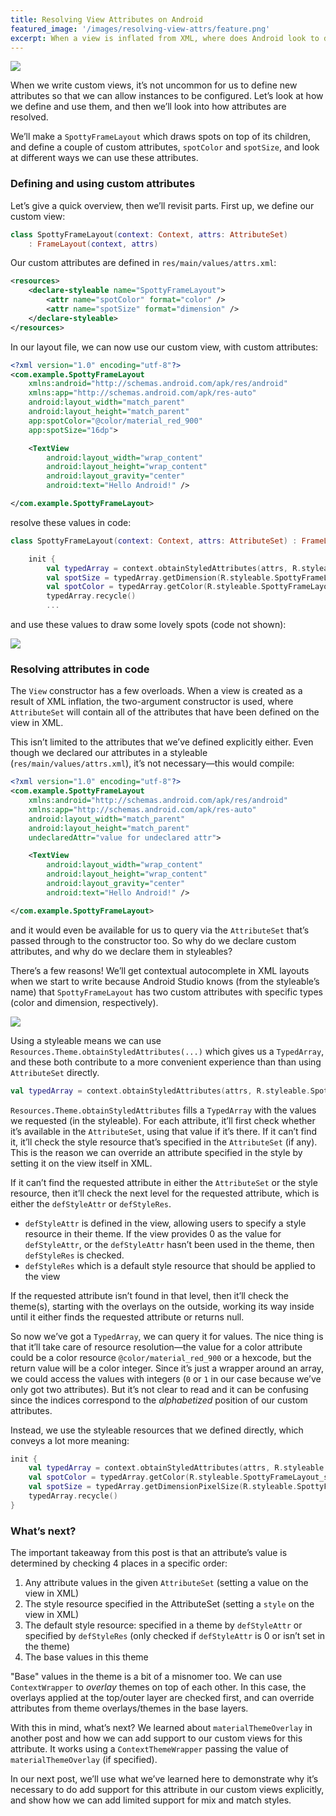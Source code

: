 ```yaml
---
title: Resolving View Attributes on Android
featured_image: '/images/resolving-view-attrs/feature.png'
excerpt: When a view is inflated from XML, where does Android look to determine the value of the view's attributes? We’ll go through an example showing how to define and use custom attributes, and how Android will resolve them when the view is inflated.
---
```


![](/images/resolving-view-attrs/feature.png)

When we write custom views, it’s not uncommon for us to define new attributes so that we can allow instances to be configured. Let’s look at how we define and use them, and then we’ll look into how attributes are resolved.

We’ll make a `SpottyFrameLayout` which draws spots on top of its children, and define a couple of custom attributes, `spotColor` and `spotSize`, and look at different ways we can use these attributes.

### Defining and using custom attributes

Let’s give a quick overview, then we’ll revisit parts. First up, we define our custom view:

```kotlin
class SpottyFrameLayout(context: Context, attrs: AttributeSet)
    : FrameLayout(context, attrs)
```

Our custom attributes are defined in `res/main/values/attrs.xml`:

```xml
<resources>
    <declare-styleable name="SpottyFrameLayout">
        <attr name="spotColor" format="color" />
        <attr name="spotSize" format="dimension" />
    </declare-styleable>
</resources>
```

In our layout file, we can now use our custom view, with custom attributes:

```xml
<?xml version="1.0" encoding="utf-8"?>
<com.example.SpottyFrameLayout   
    xmlns:android="http://schemas.android.com/apk/res/android"
    xmlns:app="http://schemas.android.com/apk/res-auto"
    android:layout_width="match_parent"
    android:layout_height="match_parent"
    app:spotColor="@color/material_red_900"
    app:spotSize="16dp">

    <TextView
        android:layout_width="wrap_content"
        android:layout_height="wrap_content"
        android:layout_gravity="center"
        android:text="Hello Android!" />

</com.example.SpottyFrameLayout>
```

resolve these values in code:

```kotlin
class SpottyFrameLayout(context: Context, attrs: AttributeSet) : FrameLayout(context, attrs) {

    init {
        val typedArray = context.obtainStyledAttributes(attrs, R.styleable.SpottyFrameLayout)
        val spotSize = typedArray.getDimension(R.styleable.SpottyFrameLayout_spotSize, 0f)
        val spotColor = typedArray.getColor(R.styleable.SpottyFrameLayout_spotColor, 0)
        typedArray.recycle()
        ...
```

and use these values to draw some lovely spots (code not shown):

![](/images/resolving-view-attrs/spotty_framelayout.png)

### Resolving attributes in code

The `View` constructor has a few overloads. When a view is created as a result of XML inflation, the two-argument constructor is used, where `AttributeSet` will contain all of the attributes that have been defined on the view in XML.

This isn’t limited to the attributes that we’ve defined explicitly either. Even though we declared our attributes in a styleable (`res/main/values/attrs.xml`), it’s not necessary—this would compile:

```xml
<?xml version="1.0" encoding="utf-8"?>
<com.example.SpottyFrameLayout 
    xmlns:android="http://schemas.android.com/apk/res/android"
    xmlns:app="http://schemas.android.com/apk/res-auto"
    android:layout_width="match_parent"
    android:layout_height="match_parent"
    undeclaredAttr="value for undeclared attr">

    <TextView
        android:layout_width="wrap_content"
        android:layout_height="wrap_content"
        android:layout_gravity="center"
        android:text="Hello Android!" />

</com.example.SpottyFrameLayout>
```

and it would even be available for us to query via the `AttributeSet` that’s passed through to the constructor too. So why do we declare custom attributes, and why do we declare them in styleables?

There’s a few reasons! We’ll get contextual autocomplete in XML layouts when we start to write because Android Studio knows (from the styleable’s name) that `SpottyFrameLayout` has two custom attributes with specific types (color and dimension, respectively).

![](/images/resolving-view-attrs/attr_autocomplete.png)

Using a styleable means we can use `Resources.Theme.obtainStyledAttributes(...)` which gives us a `TypedArray`, and these both contribute to a more convenient experience than than using `AttributeSet` directly.

```kotlin
val typedArray = context.obtainStyledAttributes(attrs, R.styleable.SpottyFrameLayout)
```

`Resources.Theme.obtainStyledAttributes` fills a `TypedArray` with the values we requested (in the styleable). For each attribute, it’ll first check whether it’s available in the `AttributeSet`, using that value if it’s there. If it can’t find it, it’ll check the style resource that’s specified in the `AttributeSet` (if any). This is the reason we can override an attribute specified in the style by setting it on the view itself in XML.

If it can’t find the requested attribute in either the `AttributeSet` or the style resource, then it’ll check the next level for the requested attribute, which is either the `defStyleAttr` or `defStyleRes`.

- `defStyleAttr` is defined in the view, allowing users to specify a style resource in their theme. If the view provides 0 as the value for `defStyleAttr`, or the `defStyleAttr` hasn’t been used in the theme, then `defStyleRes` is checked.
- `defStyleRes` which is a default style resource that should be applied to the view

If the requested attribute isn’t found in that level, then it’ll check the theme(s), starting with the overlays on the outside, working its way inside until it either finds the requested attribute or returns null.

So now we’ve got a `TypedArray`, we can query it for values. The nice thing is that it’ll take care of resource resolution—the value for a color attribute could be a color resource `@color/material_red_900` or a hexcode, but the return value will be a color integer. Since it’s just a wrapper around an array, we could access the values with integers (`0` or `1` in our case because we’ve only got two attributes). But it’s not clear to read and it can be confusing since the indices correspond to the _alphabetized_ position of our custom attributes.

Instead, we use the styleable resources that we defined directly, which conveys a lot more meaning:

```kotlin
init {
    val typedArray = context.obtainStyledAttributes(attrs, R.styleable.SpottyFrameLayout)
    val spotColor = typedArray.getColor(R.styleable.SpottyFrameLayout_spotColor, 0)
    val spotSize = typedArray.getDimensionPixelSize(R.styleable.SpottyFrameLayout_spotSize, 0)
    typedArray.recycle()
}
```

### What’s next?

The important takeaway from this post is that an attribute’s value is determined by checking 4 places in a specific order:

1. Any attribute values in the given `AttributeSet` (setting a value on the view in XML)
2. The style resource specified in the AttributeSet (setting a `style` on the view in XML)
3. The default style resource: specified in a theme by `defStyleAttr` or specified by `defStyleRes` (only checked if `defStyleAttr` is 0 or isn’t set in the theme)
4. The base values in this theme

"Base" values in the theme is a bit of a misnomer too. We can use `ContextWrapper` to _overlay_ themes on top of each other. In this case, the overlays applied at the top/outer layer are checked first, and can override attributes from theme overlays/themes in the base layers.

With this in mind, what’s next? We learned about `materialThemeOverlay` in another post and how we can add support to our custom views for this attribute. It works using a `ContextThemeWrapper` passing the value of `materialThemeOverlay` (if specified).

In our next post, we’ll use what we’ve learned here to demonstrate why it’s necessary to do add support for this attribute in our custom views explicitly, and show how we can add limited support for mix and match styles.
